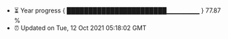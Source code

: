 - ⏳ Year progress { ███████████████████████▁▁▁▁▁▁▁ } 77.87 %
- ⏰ Updated on Tue, 12 Oct 2021 05:18:02 GMT

